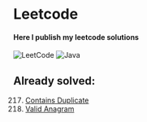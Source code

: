 # Leetcode
#### Here I publish my leetcode solutions
![LeetCode](https://img.shields.io/badge/LeetCode-000000?style=for-the-badge&logo=LeetCode&logoColor=#d16c06)
![Java](https://img.shields.io/badge/java-%23ED8B00.svg?style=for-the-badge&logo=openjdk&logoColor=white)

## Already solved:
217. [Contains Duplicate](https://github.com/AndrewKarevGit/Leetcode/tree/main/ContainsDuplicate)
242. [Valid Anagram](https://github.com/AndrewKarevGit/Leetcode/tree/main/ValidAnagram)

